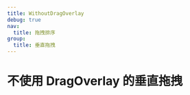 ```yaml
---
title: WithoutDragOverlay
debug: true
nav:
  title: 拖拽排序
group:
  title: 垂直拖拽
---
```


# 不使用 DragOverlay 的垂直拖拽

<code src='./Vertical-WithoutDragOverlay/WithoutDragOverlay.tsx'></code>
